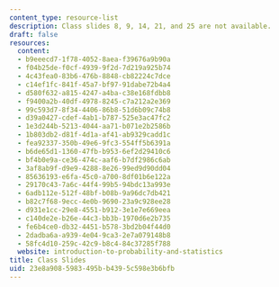 ```yaml
---
content_type: resource-list
description: Class slides 8, 9, 14, 21, and 25 are not available.
draft: false
resources:
  content:
  - b9eeecd7-1f78-4052-8aea-f39676a9b90a
  - f04b25de-f0cf-4939-9f2d-7d219a925b74
  - 4c43fea0-83b6-476b-8848-cb82224c7dce
  - c14ef1fc-841f-45a7-bf97-91dabe72b4a4
  - d580f632-a815-4247-a4ba-c38e168fdbb8
  - f9400a2b-40df-4978-8245-c7a212a2e369
  - 99c593d7-8f34-4406-86b8-51d6b09c74b8
  - d39a0427-cdef-4ab1-b787-525e3ac47fc2
  - 1e3d244b-5213-4044-aa71-b071e2b2586b
  - 1b803db2-d81f-4d1a-af41-ab9329cadd1c
  - fea92337-350b-49e6-9fc3-554ff5b6391a
  - b6de65d1-1360-47fb-b953-6ef2d29410c6
  - bf4b0e9a-ce36-474c-aaf6-b7df2986c6ab
  - 3af8ab9f-d9e9-4288-8e26-99ed9d90dd04
  - 85636193-e6fa-45c0-a700-8df01b6e122a
  - 29170c43-7a6c-44f4-99b5-94bdc13a993e
  - 6adb112e-512f-48bf-b08b-9a96dc7db421
  - b82c7f68-9ecc-4e0b-9690-23a9c928ee28
  - d931e1cc-29e8-4551-b912-3e1e7e669eea
  - c140de2e-b26e-44c3-bb3b-1970d6e2b735
  - fe6b4ce0-db32-4451-b578-3bd2b04f44d0
  - 2dadba6a-a939-4e04-9ca3-2e7a079148b8
  - 58fc4d10-259c-42c9-b8c4-84c37285f788
  website: introduction-to-probability-and-statistics
title: Class Slides
uid: 23e8a908-5983-495b-b439-5c598e3b6bfb
---
```

